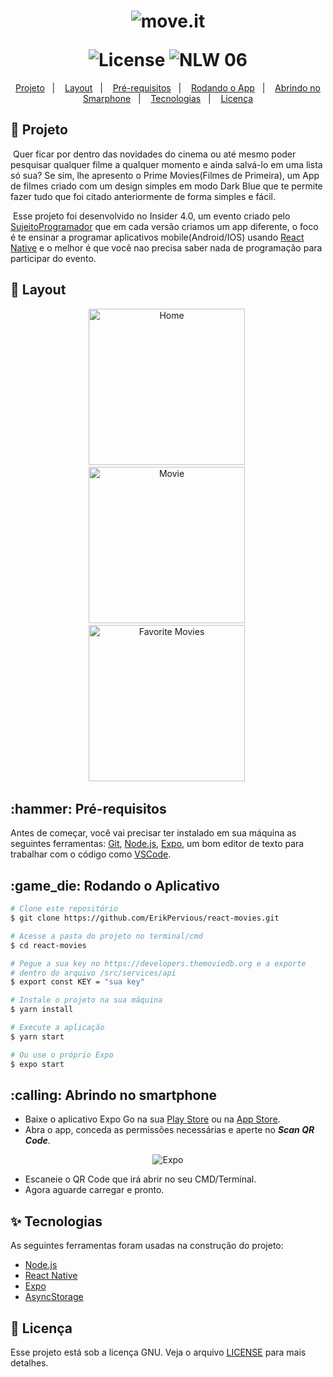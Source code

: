 <h1 align="center">
  <img alt="move.it" title="move.it" src="https://user-images.githubusercontent.com/51729214/135944595-7f16b152-b136-44e4-89d1-185efadbca92.png" />
  <p></p>
  <img alt="License" src="https://img.shields.io/static/v1?label=license&message=MIT&color=191A30&labelColor=000000">
  <img src="https://img.shields.io/static/v1?label=PrimeMovies&message=1.0&color=191A30&labelColor=000000" alt="NLW 06" />
</h1>
<p align="center">
  <a href="#title">Projeto</a>&nbsp;&nbsp;&nbsp;|&nbsp;&nbsp;&nbsp; 
  <a href="#preview">Layout</a>&nbsp;&nbsp;&nbsp;|&nbsp;&nbsp;&nbsp;
  <a href="#requisitos">Pré-requisitos</a>&nbsp;&nbsp;&nbsp;|&nbsp;&nbsp;&nbsp;
  <a href="#rodando">Rodando o App</a>&nbsp;&nbsp;&nbsp;|&nbsp;&nbsp;&nbsp;
  <a href="#openApp">Abrindo no Smarphone</a>&nbsp;&nbsp;&nbsp;|&nbsp;&nbsp;&nbsp;
  <a href="#technologies">Tecnologias</a>&nbsp;&nbsp;&nbsp;|&nbsp;&nbsp;&nbsp; 
  <a href="#license">Licença</a>
</p>

<h2 id="title">📝 Projeto</h1>
<p>&nbsp;Quer ficar por dentro das novidades do cinema ou até mesmo poder pesquisar qualquer filme a qualquer momento e ainda salvá-lo em uma lista só sua? Se sim, lhe apresento o Prime Movies(Filmes de Primeira), um App de filmes criado com um design simples em modo Dark Blue que te permite fazer tudo que foi citado anteriormente de forma simples e fácil.</p>
<p>&nbsp;Esse projeto foi desenvolvido no Insider 4.0, um evento criado pelo <a href="https://sujeitoprogramador.com">SujeitoProgramador</a> que em cada versão criamos um app diferente, o foco é te ensinar a programar aplicativos mobile(Android/IOS) usando <a href="https://reactnative.dev/">React Native</a> e o melhor é que você nao precisa saber nada de programação para participar do evento.</p>

<h2 id="preview">🔖 Layout</h2>
<div align="center">
  <img alt="Home" title="Home" src="https://user-images.githubusercontent.com/51729214/135946261-d7c3b53d-903c-4377-a32b-026beef66238.png" width="250" />&nbsp;
  <img alt="Movie" title="Movie" src="https://user-images.githubusercontent.com/51729214/135946284-f975c3fa-5ffb-4242-86a7-5fd8fc738792.png" width="250" />&nbsp;
  <img alt="Favorite Movies" title="Favorite Movies" src="https://user-images.githubusercontent.com/51729214/135946300-7adc5c18-2591-4b5d-a3ef-f4b22970eb7a.png" width="250" />&nbsp;
</div>

<h2 id="requisitos">:hammer: Pré-requisitos</h2>

Antes de começar, você vai precisar ter instalado em sua máquina as seguintes ferramentas:
[Git](https://git-scm.com), [Node.js](https://nodejs.org/en/), [Expo](https://expo.io/),
um bom editor de texto para trabalhar com o código como [VSCode](https://code.visualstudio.com/).

<h2 id="rodando">:game_die: Rodando o Aplicativo</h2>

```bash
# Clone este repositório
$ git clone https://github.com/ErikPervious/react-movies.git

# Acesse a pasta do projeto no terminal/cmd
$ cd react-movies

# Pegue a sua key no https://developers.themoviedb.org e a exporte
# dentro do arquivo /src/services/api
$ export const KEY = "sua key"

# Instale o projeto na sua máquina
$ yarn install

# Execute a aplicação
$ yarn start

# Ou use o próprio Expo
$ expo start
```

<h2 id="openApp">:calling: Abrindo no smartphone</h2>

* Baixe o aplicativo Expo Go na sua [Play Store](https://play.google.com/store/apps/details?id=host.exp.exponent&hl=pt_BR&gl=US) ou na [App Store](https://apps.apple.com/br/app/expo-go/id982107779).
* Abra o app, conceda as permissões necessárias e aperte no ***Scan QR Code***.

<div align="center">
  <img alt="Expo" title="#Expo" src="https://user-images.githubusercontent.com/51729214/135946910-416f470a-4375-48fb-9519-8a7b1015c1af.png" />
</div>

* Escaneie o QR Code que irá abrir no seu CMD/Terminal.
* Agora aguarde carregar e pronto.

<h2 id="technologies">✨ Tecnologias</h2>

As seguintes ferramentas foram usadas na construção do projeto:

- [Node.js](https://nodejs.org/en/)
- [React Native](https://reactnative.dev/)
- [Expo](https://expo.io)
- [AsyncStorage](https://react-native-async-storage.github.io/async-storage/docs/install/)

<h2 id="license">📄 Licença</h2>

Esse projeto está sob a licença GNU. Veja o arquivo [LICENSE](LICENSE) para mais detalhes.
